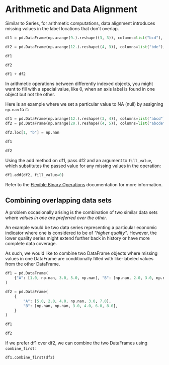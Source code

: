 # Arithmetic and Data Alignment

Similar to Series, for arithmetic computations, data alignment introduces missing values in the label locations that don't overlap.

```python
df1 = pd.DataFrame(np.arange(9.).reshape((3, 3)), columns=list("bcd"), index=["Ohio", "Texas", "Colorado"])

df2 = pd.DataFrame(np.arange(12.).reshape((4, 3)), columns=list("bde"), index=["Utah", "Ohio", "Texas", "Oregon"])
```

```python
df1
```

```python
df2
```

```python
df1 + df2
```

In arithmetic operations between differently indexed objects, you might want to fill with a special value, like 0, when an axis label is found in one object but not the other.

Here is an example where we set a particular value to NA (null) by assigning `np.nan` to it:

```python
df1 = pd.DataFrame(np.arange(12.).reshape((3, 4)), columns=list("abcd"))
df2 = pd.DataFrame(np.arange(20.).reshape((4, 5)), columns=list("abcde"))

df2.loc[1, "b"] = np.nan

```

```python
df1
```

```python
df2
```

Using the add method on df1, pass df2 and an argument to `fill_value`, which substitutes the passed value for any missing values in the operation:

```python
df1.add(df2, fill_value=0)
```

Refer to the [Flexible Binary Operations](https://pandas.pydata.org/pandas-docs/stable/user_guide/basics.html#matching-broadcasting-behavior) documentation for more information.

## Combining overlapping data sets

A problem occasionally arising is the combination of two similar data sets where _values in one are preferred over the other_.

An example would be two data series representing a particular economic indicator where one is considered to be of _“higher quality”_. However, the lower quality series might extend further back in history or have more complete data coverage.

As such, we would like to combine two DataFrame objects where missing values in one DataFrame are conditionally filled with like-labeled values from the other DataFrame.

```python
df1 = pd.DataFrame(
    {"A": [1.0, np.nan, 3.0, 5.0, np.nan], "B": [np.nan, 2.0, 3.0, np.nan, 6.0]}
)

df2 = pd.DataFrame(
    {
        "A": [5.0, 2.0, 4.0, np.nan, 3.0, 7.0],
        "B": [np.nan, np.nan, 3.0, 4.0, 6.0, 8.0],
    }
)
```

```python
df1
```

```python
df2
```

If we prefer df1 over df2, we can combine the two DataFrames using `combine_first`:

```python
df1.combine_first(df2)
```
